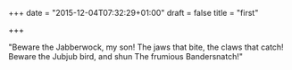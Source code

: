 +++
date = "2015-12-04T07:32:29+01:00"
draft = false
title = "first"

+++

"Beware the Jabberwock, my son!
  The jaws that bite, the claws that catch!
Beware the Jubjub bird, and shun
  The frumious Bandersnatch!"


